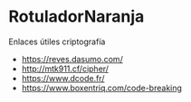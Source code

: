 # RotuladorNaranja

Enlaces útiles criptografía
- https://reves.dasumo.com/
- http://mtk911.cf/cipher/
- https://www.dcode.fr/
- https://www.boxentriq.com/code-breaking


